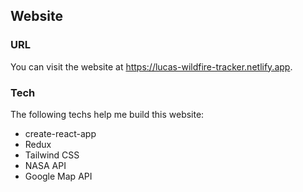 ## Website

### URL

You can visit the website at https://lucas-wildfire-tracker.netlify.app.

### Tech

The following techs help me build this website:

- create-react-app
- Redux
- Tailwind CSS
- NASA API
- Google Map API
